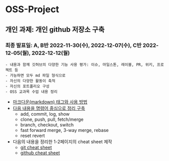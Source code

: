 
# OSS-Project

## 개인 과제: 개인 github 저장소 구축  
### 최종 발표일: A, B반 2022-11-30(수), 2022-12-07(수), C반 2022-12-05(월), 2022-12-12(월)
```
- 내용과 함께 깃허브의 다양한 기능 사용 평가: 이슈, 마일스톤, 레이블, PR, 위키, 프로젝트 등 
- 가능하면 모두 md 파일 형식으로 
- 자신의 다양한 활동이 축적 
- 자신의 포트폴리오 구성
- OSS 교과목 수업 내용 정리 
```
* [마크다운(markdown) 태그와 사용 방법](https://github.com/taerin821/OSS-Project/blob/3f179d210c59c6143a6276a2bf077adf2a3f6fd7/markdown%EC%82%AC%EC%9A%A9%20%EB%B0%A9%EB%B2%95.md)
* [다음 내용을 명령어 중심으로 정리 구축](https://github.com/taerin821/OSS-Project/blob/3f179d210c59c6143a6276a2bf077adf2a3f6fd7/git%20%EB%AA%85%EB%A0%B9%EC%96%B4.md)
    * add, commit, log, show
    * clone, push, pull, fetch/merge
    * branch, checkout, switch
    * fast forward merge, 3-way merge, rebase
    * reset revert  
* 다음의 내용을 정리한 1-2페이지의 cheat sheet 제작
    * [git cheat sheet](https://github.com/taerin821/OSS-Project/blob/87650b9381a4ea7826d7bd1a51e9368c7043fc38/git%20cheat%20sheet.md)
    * [github cheat sheet]()

